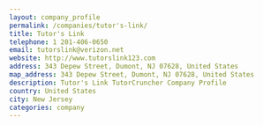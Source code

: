 ```yaml
---
layout: company_profile
permalink: /companies/tutor's-link/
title: Tutor's Link
telephone: 1 201-406-0650
email: tutorslink@verizon.net
website: http://www.tutorslink123.com
address: 343 Depew Street, Dumont, NJ 07628, United States
map_address: 343 Depew Street, Dumont, NJ 07628, United States
description: Tutor's Link TutorCruncher Company Profile
country: United States
city: New Jersey
categories: company
---
```


